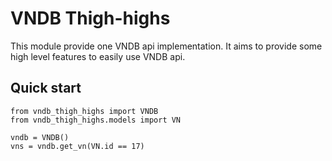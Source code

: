 # VNDB Thigh-highs
This module provide one VNDB api implementation. It aims to provide some high level features to easily use VNDB api.

## Quick start

```
from vndb_thigh_highs import VNDB
from vndb_thigh_highs.models import VN

vndb = VNDB()
vns = vndb.get_vn(VN.id == 17)
```
